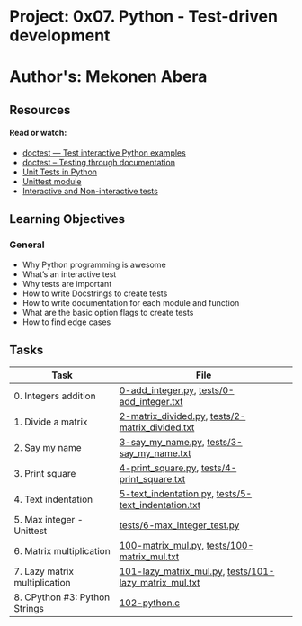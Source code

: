 # Project: 0x07. Python - Test-driven development

# Author's: Mekonen Abera

## Resources

#### Read or watch:

* [doctest — Test interactive Python examples](https://intranet.alxswe.com/rltoken/BwZJVq2MQ1_Vg_3gphoitQ)
* [doctest – Testing through documentation](https://intranet.alxswe.com/rltoken/96kLRRIOHzsn3VDDXT21HA)
* [Unit Tests in Python](https://intranet.alxswe.com/rltoken/wfuUl81Q3Nku1qCzdDHAfA)
* [Unittest module](https://intranet.alxswe.com/rltoken/1v-d9Ol13JabJq8UI6MIPg)
* [Interactive and Non-interactive tests](https://intranet.alxswe.com/rltoken/lB65hNMXBziXy4A0YLIOog)
## Learning Objectives

### General

* Why Python programming is awesome
* What’s an interactive test
* Why tests are important
* How to write Docstrings to create tests
* How to write documentation for each module and function
* What are the basic option flags to create tests
* How to find edge cases
## Tasks

| Task | File |
| ---- | ---- |
| 0. Integers addition | [0-add_integer.py](./0-add_integer.py), [tests/0-add_integer.txt](./tests/0-add_integer.txt) |
| 1. Divide a matrix | [2-matrix_divided.py](./2-matrix_divided.py), [tests/2-matrix_divided.txt](./tests/2-matrix_divided.txt) |
| 2. Say my name | [3-say_my_name.py](./3-say_my_name.py), [tests/3-say_my_name.txt](./tests/3-say_my_name.txt) |
| 3. Print square | [4-print_square.py](./4-print_square.py), [tests/4-print_square.txt](./tests/4-print_square.txt) |
| 4. Text indentation | [5-text_indentation.py](./5-text_indentation.py), [tests/5-text_indentation.txt](./tests/5-text_indentation.txt) |
| 5. Max integer - Unittest | [tests/6-max_integer_test.py](./tests/6-max_integer_test.py) |
| 6. Matrix multiplication | [100-matrix_mul.py](./100-matrix_mul.py), [tests/100-matrix_mul.txt](./tests/100-matrix_mul.txt) |
| 7. Lazy matrix multiplication | [101-lazy_matrix_mul.py](./101-lazy_matrix_mul.py), [tests/101-lazy_matrix_mul.txt](./tests/101-lazy_matrix_mul.txt) |
| 8. CPython #3: Python Strings | [102-python.c](./102-python.c) |

